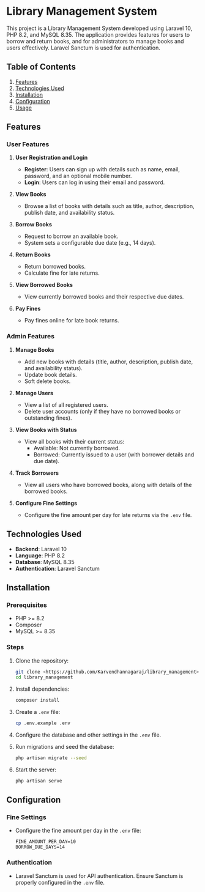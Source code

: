 # Library Management System

This project is a Library Management System developed using Laravel 10, PHP 8.2, and MySQL 8.35. The application provides features for users to borrow and return books, and for administrators to manage books and users effectively. Laravel Sanctum is used for authentication.

## Table of Contents
1. [Features](#features)
2. [Technologies Used](#technologies-used)
3. [Installation](#installation)
4. [Configuration](#configuration)
5. [Usage](#usage)


## Features

### User Features
1. **User Registration and Login**
   - **Register**: Users can sign up with details such as name, email, password, and an optional mobile number.
   - **Login**: Users can log in using their email and password.

2. **View Books**
   - Browse a list of books with details such as title, author, description, publish date, and availability status.

3. **Borrow Books**
   - Request to borrow an available book.
   - System sets a configurable due date (e.g., 14 days).

4. **Return Books**
   - Return borrowed books.
   - Calculate fine for late returns.

5. **View Borrowed Books**
   - View currently borrowed books and their respective due dates.

6. **Pay Fines**
   - Pay fines online for late book returns.

### Admin Features
1. **Manage Books**
   - Add new books with details (title, author, description, publish date, and availability status).
   - Update book details.
   - Soft delete books.

2. **Manage Users**
   - View a list of all registered users.
   - Delete user accounts (only if they have no borrowed books or outstanding fines).

3. **View Books with Status**
   - View all books with their current status:
     - Available: Not currently borrowed.
     - Borrowed: Currently issued to a user (with borrower details and due date).

4. **Track Borrowers**
   - View all users who have borrowed books, along with details of the borrowed books.

5. **Configure Fine Settings**
   - Configure the fine amount per day for late returns via the `.env` file.

## Technologies Used
- **Backend**: Laravel 10
- **Language**: PHP 8.2
- **Database**: MySQL 8.35
- **Authentication**: Laravel Sanctum

## Installation

### Prerequisites
- PHP >= 8.2
- Composer
- MySQL >= 8.35


### Steps
1. Clone the repository:
   ```bash
   git clone <https://github.com/Karvendhannagaraj/library_management>
   cd library_management
   ```

2. Install dependencies:
   ```bash
   composer install
   ```

3. Create a `.env` file:
   ```bash
   cp .env.example .env
   ```

4. Configure the database and other settings in the `.env` file.

5. Run migrations and seed the database:
   ```bash
   php artisan migrate --seed
   ```

6. Start the server:
   ```bash
   php artisan serve
   ```

## Configuration

### Fine Settings
- Configure the fine amount per day in the `.env` file:
  ```env
  FINE_AMOUNT_PER_DAY=10
  BORROW_DUE_DAYS=14
  ```

### Authentication
- Laravel Sanctum is used for API authentication. Ensure Sanctum is properly configured in the `.env` file.




